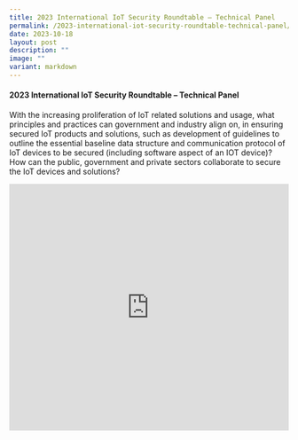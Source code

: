 ```yaml
---
title: 2023 International IoT Security Roundtable – Technical Panel
permalink: /2023-international-iot-security-roundtable-technical-panel/
date: 2023-10-18
layout: post
description: ""
image: ""
variant: markdown
---
```

#### **2023 International IoT Security Roundtable – Technical Panel**

With the increasing proliferation of IoT related solutions and usage, what principles and practices can government and industry align on, in ensuring secured IoT products and solutions, such as development of guidelines to outline the essential baseline data structure and communication protocol of IoT devices to be secured (including software aspect of an IOT device)? How can the public, government and private sectors collaborate to secure the IoT devices and solutions? 

<iframe allowfullscreen="" allow="accelerometer; autoplay; clipboard-write; encrypted-media; gyroscope; picture-in-picture; web-share" frameborder="0" title="YouTube video player" src="https://www.youtube.com/embed/hx7Oqi74uq0?si=6rTcnhF1ccaHj-jy" width="100%" height="445"></iframe>